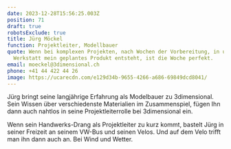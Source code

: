 ```yaml
---
date: 2023-12-28T15:56:25.003Z
position: 71
draft: true
robotsExclude: true
title: Jürg Möckel
function: Projektleiter, Modellbauer
quote: Wenn bei komplexen Projekten, nach Wochen der Vorbereitung, in unserer
  Werkstatt mein geplantes Produkt entsteht, ist die Woche perfekt.
email: moeckel@3dimensional.ch
phone: +41 44 422 44 26
image: https://ucarecdn.com/e129d34b-9655-4266-a686-69849dcd8041/
---
```

Jürg bringt seine langjährige Erfahrung als Modelbauer zu 3dimensional.  Sein Wissen über verschiedenste Materialien im Zusammenspiel, fügen Ihn dann auch nahtlos in seine Projektleiterrolle bei 3dimensional ein. 

Wenn sein Handwerks-Drang als Projektleiter zu kurz kommt, bastelt Jürg in seiner Freizeit an seinem VW-Bus und seinen Velos. 
Und auf dem Velo trifft man ihn dann auch an. Bei Wind und Wetter.
